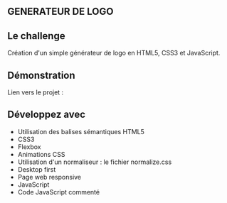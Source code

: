 ## GENERATEUR DE LOGO

## Le challenge

Création d'un simple générateur de logo en HTML5, CSS3 et JavaScript.

## Démonstration

Lien vers le projet :

## Développez avec

- Utilisation des balises sémantiques HTML5
- CSS3
- Flexbox
- Animations CSS
- Utilisation d'un normaliseur : le fichier normalize.css
- Desktop first
- Page web responsive
- JavaScript
- Code JavaScript commenté
